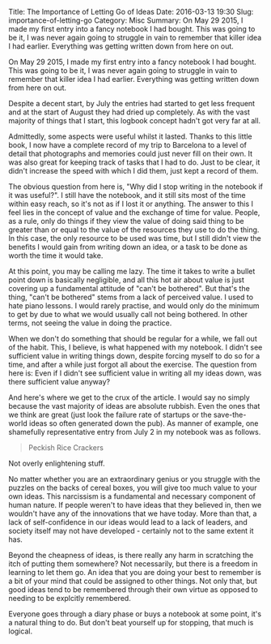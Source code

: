 Title: The Importance of Letting Go of Ideas
Date: 2016-03-13 19:30
Slug: importance-of-letting-go
Category: Misc
Summary: On May 29 2015, I made my first entry into a fancy notebook I had bought. This was going to be it, I was never again going to struggle in vain to remember that killer idea I had earlier. Everything was getting written down from here on out.

On May 29 2015, I made my first entry into a fancy notebook I had bought. This was going to be it, I was never again going to struggle in vain to remember that killer idea I had earlier. Everything was getting written down from here on out.

Despite a decent start, by July the entries had started to get less frequent and at the start of August they had dried up completely. As with the vast majority of things that I start, this logbook concept hadn't got very far at all.

Admittedly, some aspects were useful whilst it lasted. Thanks to this little book, I now have a complete record of my trip to Barcelona to a level of detail that photographs and memories could just never fill on their own. It was also great for keeping track of tasks that I had to do. Just to be clear, it didn't increase the speed with which I did them, just kept a record of them.

The obvious question from here is, "Why did I stop writing in the notebook if it was useful?". I still have the notebook, and it still sits most of the time within easy reach, so it's not as if I lost it or anything. The answer to this I feel lies in the concept of value and the exchange of time for value. People, as a rule, only do things if they view the value of doing said thing to be greater than or equal to the value of the resources they use to do the thing. In this case, the only resource to be used was time, but I still didn't view the benefits I would gain from writing down an idea, or a task to be done as worth the time it would take.

At this point, you may be calling me lazy. The time it takes to write a bullet point down is basically negligible, and all this hot air about value is just covering up a fundamental attitude of "can't be bothered". But that's the thing, "can't be bothered" stems from a lack of perceived value. I used to hate piano lessons. I would rarely practise, and would only do the minimum to get by due to what we would usually call not being bothered. In other terms, not seeing the value in doing the practice. 

When we don't do something that should be regular for a while, we fall out of the habit. This, I believe, is what happened with my notebook. I didn't see sufficient value in writing things down, despite forcing myself to do so for a time, and after a while just forgot all about the exercise. The question from here is: Even if I didn't see sufficient value in writing all my ideas down, was there sufficient value anyway?

And here's where we get to the crux of the article. I would say no simply because the vast majority of ideas are absolute rubbish. Even the ones that we think are great (just look the failure rate of startups or the save-the-world ideas so often generated down the pub). As manner of example, one shamefully representative entry from July 2 in my notebook was as follows.

> Peckish Rice Crackers

Not overly enlightening stuff.

No matter whether you are an extraordinary genius or you struggle with the puzzles on the backs of cereal boxes, you will give too much value to your own ideas. This narcissism is a fundamental and necessary component of human nature. If people weren't to have ideas that they believed in, then we wouldn't have any of the innovations that we have today. More than that, a lack of self-confidence in our ideas would lead to a lack of leaders, and society itself may not have developed - certainly not to the same extent it has.

Beyond the cheapness of ideas, is there really any harm in scratching the itch of putting them somewhere? Not necessarily, but there is a freedom in learning to let them go. An idea that you are doing your best to remember is a bit of your mind that could be assigned to other things. Not only that, but good ideas tend to be remembered through their own virtue as opposed to needing to be explcitly remembered.

Everyone goes through a diary phase or buys a notebook at some point, it's a natural thing to do. But don't beat yourself up for stopping, that much is logical.
